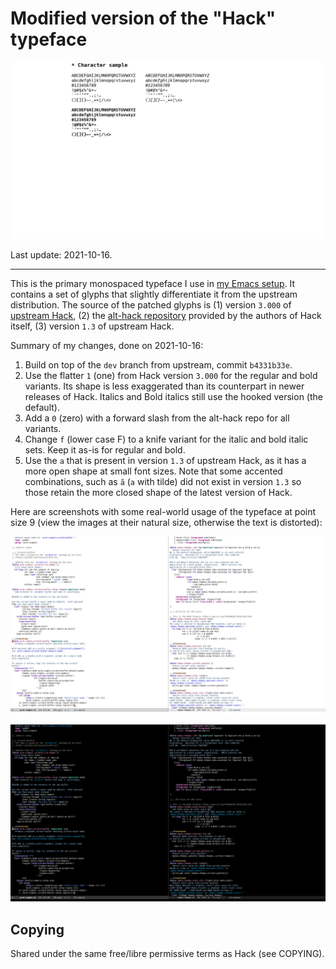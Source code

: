 # Modified version of the "Hack" typeface

![character set sample](./screenshots/sample.png)

Last update: 2021-10-16.

* * *

This is the primary monospaced typeface I use in [my Emacs
setup](https://protesilaos.com/dotemacs).  It contains a set of glyphs
that slightly differentiate it from the upstream distribution.  The
source of the patched glyphs is (1) version `3.000` of [upstream
Hack](https://github.com/source-foundry/Hack), (2) the [alt-hack
repository](https://github.com/source-foundry/alt-hack) provided by the
authors of Hack itself, (3) version `1.3` of upstream Hack.

Summary of my changes, done on 2021-10-16:

1. Build on top of the `dev` branch from upstream, commit `b4331b33e`.
2. Use the flatter `1` (one) from Hack version `3.000` for the regular
   and bold variants.  Its shape is less exaggerated than its
   counterpart in newer releases of Hack.  Italics and Bold italics
   still use the hooked version (the default).
3. Add a `0` (zero) with a forward slash from the alt-hack repo for all
   variants.
4. Change `f` (lower case F) to a knife variant for the italic and bold
   italic sets.  Keep it as-is for regular and bold.
5. Use the `a` that is present in version `1.3` of upstream Hack, as it
   has a more open shape at small font sizes.  Note that some accented
   combinations, such as `ã` (`a` with tilde) did not exist in version
   `1.3` so those retain the more closed shape of the latest version of
   Hack.

Here are screenshots with some real-world usage of the typeface at point
size 9 (view the images at their natural size, otherwise the text is
distorted):

![Hack mod at pt9 using Emacs](./screenshots/sample-pt9-light.png)

![Hack mod at pt9 using Emacs](./screenshots/sample-pt9-dark.png)

## Copying

Shared under the same free/libre permissive terms as Hack (see COPYING).
